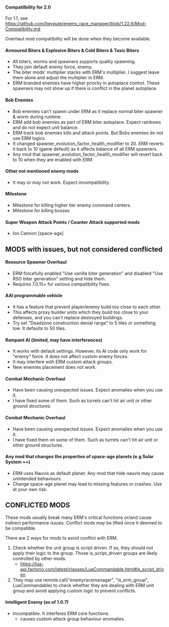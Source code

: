 #### Compatilbility for 2.0

For 1.1, see https://github.com/heyqule/enemy_race_manager/blob/1.22.6/Mod-Compatibility.md

Overhaul mod compatibility will be done when they become available.

#### Armoured Biters & Explosive Biters & Cold Biters & Toxic Biters

- All biters, worms and spawners supports quality spawning.
- They join default enemy force, enemy.
- The biter mods' multiplier stacks with ERM's multiplier. I suggest leave them alone and adjust the multiplier in ERM.
- ERM branded enemies have higher priority in autoplace control.  These spawners may not show up if there is conflict in the planet autoplace.

#### Bob Enemies
- Bob enemies can't spawn under ERM as it replace normal biter spawner & worm during runtime.
- ERM add bob enemies as part of ERM biter autoplace.  Expect rainbows and do not expect unit balance.
- ERM track bob enemies kills and attack points.  But Bobs enemies do not use ERM logics.
- It changed spawner_evolution_factor_health_modifier to 20. ERM reverts it back to 10 (game default) as it affects balance of all ERM spawners.
- Any mod that spawner_evolution_factor_health_modifier will revert back to 10 when they are enabled with ERM.

#### Other not mentioned enemy mods

- It may or may not work. Expect incompatibility.

#### Milestone
- Milestone for killing higher tier enemy command centers.
- Milestone for killing bosses

#### Super Weapon Attack Points / Counter Attack supported mods
- Ion Cannon [space-age]

## MODS with issues, but not considered conflicted
#### Resource Spawner Overhaul
- ERM forcefully enabled "Use vanilla biter generation" and disabled "Use RSO biter generation" setting and hide them.
- Requires 7.0.15+ for various compatibility fixes.

#### AAI programmable vehicle
- It has a feature that prevent player/enemy build too close to each other.
- This affects proxy builder units which they build too close to your defenses, and you can't replace destroyed
  buildings.
- Try set "Deadzone construction denial range" to 5 tiles or something low. It defaults to 50 tiles.

#### Rampant AI (limited, may have interferences)
- It works with default settings. However, its AI code only work for "enemy" force. It does not affect custom enemy forces.
- It may interfere with ERM custom attack groups.
- New enemies placement does not work.

#### Combat Mechanic Overhaul
- Have been causing unexpected issues.  Expect anomalies when you use it.
- I have fixed some of them. Such as turrets can't hit air unit or other ground structures.

#### Combat Mechanic Overhaul
- Have been causing unexpected issues.  Expect anomalies when you use it.
- I have fixed them on some of them. Such as turrets can't hit air unit or other ground structures.


#### Any mod that changes the properties of space-age planets (e.g Solar System ++)
- ERM uses Nauvis as default planet.  Any mod that hide nauvis may cause unintended behaviours.
- Change space-age planet may lead to missing features or crashes.  Use at your own risk.

## CONFLICTED MODS
These mods usually break many ERM's critical functions or/and cause indirect performance issues. Conflict mods may be lifted once it deemed to be compatible.

There are 2 ways for mods to avoid conflict with ERM.
1. Check whether the unit group is script driven.  If so, they should not apply their logic to the group.  Those is_script_driven groups are likely controlled by other mods. 
   - https://lua-api.factorio.com/latest/classes/LuaCommandable.html#is_script_driven
2. They may use remote.call("enemyracemanager", "is_erm_group", LuaCommandable) to check whether they are dealing with ERM unit group and avoid applying custom logic to prevent conflicts. 

#### Intelligent Enemy (as of 1.0.7)
- Incompatible.  It interferes ERM core functions.  
  - causes custom attack group behaviour anomalies.
